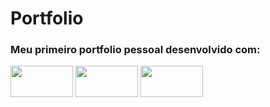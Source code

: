 # Portfolio

### Meu primeiro portfolio pessoal desenvolvido com:

<img src="https://cdn.jsdelivr.net/gh/devicons/devicon/icons/html5/html5-plain-wordmark.svg" width="100" height="50" />
<img src="https://cdn.jsdelivr.net/gh/devicons/devicon/icons/css3/css3-plain-wordmark.svg" width="100" height="50" />
<img src="https://cdn.jsdelivr.net/gh/devicons/devicon/icons/javascript/javascript-plain.svg" width="100" height="50" />
